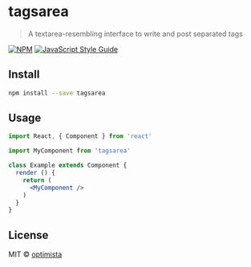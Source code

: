 # tagsarea

> A textarea-resembling interface to write and post separated tags

[![NPM](https://img.shields.io/npm/v/tagsarea.svg)](https://www.npmjs.com/package/tagsarea) [![JavaScript Style Guide](https://img.shields.io/badge/code_style-standard-brightgreen.svg)](https://standardjs.com)

## Install

```bash
npm install --save tagsarea
```

## Usage

```jsx
import React, { Component } from 'react'

import MyComponent from 'tagsarea'

class Example extends Component {
  render () {
    return (
      <MyComponent />
    )
  }
}
```

## License

MIT © [optimista](https://github.com/optimista)
